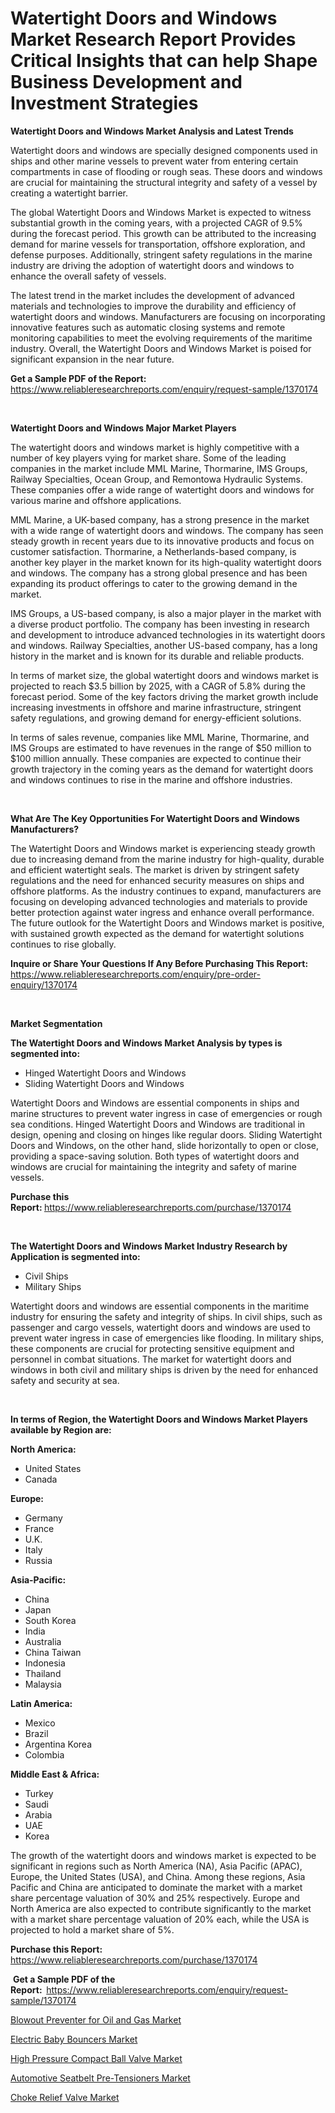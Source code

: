 <p><h1>Watertight Doors and Windows Market Research Report Provides Critical Insights that can help Shape Business Development and Investment Strategies</h1></p><p><strong>Watertight Doors and Windows Market Analysis and Latest Trends</strong></p>
<p><p>Watertight doors and windows are specially designed components used in ships and other marine vessels to prevent water from entering certain compartments in case of flooding or rough seas. These doors and windows are crucial for maintaining the structural integrity and safety of a vessel by creating a watertight barrier.</p><p>The global Watertight Doors and Windows Market is expected to witness substantial growth in the coming years, with a projected CAGR of 9.5% during the forecast period. This growth can be attributed to the increasing demand for marine vessels for transportation, offshore exploration, and defense purposes. Additionally, stringent safety regulations in the marine industry are driving the adoption of watertight doors and windows to enhance the overall safety of vessels.</p><p>The latest trend in the market includes the development of advanced materials and technologies to improve the durability and efficiency of watertight doors and windows. Manufacturers are focusing on incorporating innovative features such as automatic closing systems and remote monitoring capabilities to meet the evolving requirements of the maritime industry. Overall, the Watertight Doors and Windows Market is poised for significant expansion in the near future.</p></p>
<p><strong>Get a Sample PDF of the Report:&nbsp;</strong> <a href="https://www.reliableresearchreports.com/enquiry/request-sample/1370174">https://www.reliableresearchreports.com/enquiry/request-sample/1370174</a></p>
<p>&nbsp;</p>
<p><strong>Watertight Doors and Windows Major Market Players</strong></p>
<p><p>The watertight doors and windows market is highly competitive with a number of key players vying for market share. Some of the leading companies in the market include MML Marine, Thormarine, IMS Groups, Railway Specialties, Ocean Group, and Remontowa Hydraulic Systems. These companies offer a wide range of watertight doors and windows for various marine and offshore applications.</p><p>MML Marine, a UK-based company, has a strong presence in the market with a wide range of watertight doors and windows. The company has seen steady growth in recent years due to its innovative products and focus on customer satisfaction. Thormarine, a Netherlands-based company, is another key player in the market known for its high-quality watertight doors and windows. The company has a strong global presence and has been expanding its product offerings to cater to the growing demand in the market.</p><p>IMS Groups, a US-based company, is also a major player in the market with a diverse product portfolio. The company has been investing in research and development to introduce advanced technologies in its watertight doors and windows. Railway Specialties, another US-based company, has a long history in the market and is known for its durable and reliable products.</p><p>In terms of market size, the global watertight doors and windows market is projected to reach $3.5 billion by 2025, with a CAGR of 5.8% during the forecast period. Some of the key factors driving the market growth include increasing investments in offshore and marine infrastructure, stringent safety regulations, and growing demand for energy-efficient solutions.</p><p>In terms of sales revenue, companies like MML Marine, Thormarine, and IMS Groups are estimated to have revenues in the range of $50 million to $100 million annually. These companies are expected to continue their growth trajectory in the coming years as the demand for watertight doors and windows continues to rise in the marine and offshore industries.</p></p>
<p>&nbsp;</p>
<p><strong>What Are The Key Opportunities For Watertight Doors and Windows Manufacturers?</strong></p>
<p><p>The Watertight Doors and Windows market is experiencing steady growth due to increasing demand from the marine industry for high-quality, durable and efficient watertight seals. The market is driven by stringent safety regulations and the need for enhanced security measures on ships and offshore platforms. As the industry continues to expand, manufacturers are focusing on developing advanced technologies and materials to provide better protection against water ingress and enhance overall performance. The future outlook for the Watertight Doors and Windows market is positive, with sustained growth expected as the demand for watertight solutions continues to rise globally.</p></p>
<p><strong>Inquire or Share Your Questions If Any Before Purchasing This Report:</strong> <a href="https://www.reliableresearchreports.com/enquiry/pre-order-enquiry/1370174">https://www.reliableresearchreports.com/enquiry/pre-order-enquiry/1370174</a></p>
<p>&nbsp;</p>
<p><strong>Market Segmentation</strong></p>
<p><strong>The Watertight Doors and Windows Market Analysis by types is segmented into:</strong></p>
<p><ul><li>Hinged Watertight Doors and Windows</li><li>Sliding Watertight Doors and Windows</li></ul></p>
<p><p>Watertight Doors and Windows are essential components in ships and marine structures to prevent water ingress in case of emergencies or rough sea conditions. Hinged Watertight Doors and Windows are traditional in design, opening and closing on hinges like regular doors. Sliding Watertight Doors and Windows, on the other hand, slide horizontally to open or close, providing a space-saving solution. Both types of watertight doors and windows are crucial for maintaining the integrity and safety of marine vessels.</p></p>
<p><strong>Purchase this Report:&nbsp;</strong><a href="https://www.reliableresearchreports.com/purchase/1370174">https://www.reliableresearchreports.com/purchase/1370174</a></p>
<p>&nbsp;</p>
<p><strong>The Watertight Doors and Windows Market Industry Research by Application is segmented into:</strong></p>
<p><ul><li>Civil Ships</li><li>Military Ships</li></ul></p>
<p><p>Watertight doors and windows are essential components in the maritime industry for ensuring the safety and integrity of ships. In civil ships, such as passenger and cargo vessels, watertight doors and windows are used to prevent water ingress in case of emergencies like flooding. In military ships, these components are crucial for protecting sensitive equipment and personnel in combat situations. The market for watertight doors and windows in both civil and military ships is driven by the need for enhanced safety and security at sea.</p></p>
<p>&nbsp;</p>
<p><strong>In terms of Region, the Watertight Doors and Windows Market Players available by Region are:</strong></p>
<p>
    <p> <strong> North America: </strong>
        <ul>
            <li>United States</li>
            <li>Canada</li>
        </ul>
        </p> 
    <p> <strong> Europe: </strong>
        <ul>
            <li>Germany</li>
            <li>France</li>
            <li>U.K.</li>
            <li>Italy</li>
            <li>Russia</li>
        </ul>
        </p> 
    <p> <strong> Asia-Pacific: </strong>
        <ul>
            <li>China</li>
            <li>Japan</li>
            <li>South Korea</li>
            <li>India</li>
            <li>Australia</li>
            <li>China Taiwan</li>
            <li>Indonesia</li>
            <li>Thailand</li>
            <li>Malaysia</li>
        </ul>
        </p> 
    <p> <strong> Latin America: </strong>
        <ul>
            <li>Mexico</li>
            <li>Brazil</li>
            <li>Argentina Korea</li>
            <li>Colombia</li>
        </ul>
        </p> 
    <p> <strong> Middle East & Africa: </strong>
        <ul>
            <li>Turkey</li>
            <li>Saudi</li>
            <li>Arabia</li>
            <li>UAE</li>
            <li>Korea</li>
        </ul>
    </p>
    </p>
<p><p>The growth of the watertight doors and windows market is expected to be significant in regions such as North America (NA), Asia Pacific (APAC), Europe, the United States (USA), and China. Among these regions, Asia Pacific and China are anticipated to dominate the market with a market share percentage valuation of 30% and 25% respectively. Europe and North America are also expected to contribute significantly to the market with a market share percentage valuation of 20% each, while the USA is projected to hold a market share of 5%.</p></p>
<p><strong>Purchase this Report: </strong><a href="https://www.reliableresearchreports.com/purchase/1370174">https://www.reliableresearchreports.com/purchase/1370174</a></p>
<p>&nbsp;<strong>Get a Sample PDF of the Report:&nbsp;&nbsp;</strong><a href="https://www.reliableresearchreports.com/enquiry/request-sample/1370174">https://www.reliableresearchreports.com/enquiry/request-sample/1370174</a></p>
<p><strong></strong></p>
<p><p><a href="https://medium.com/@jenniferwhite656/blowout-preventer-for-oil-and-gas-market-share-evolution-and-market-growth-trends-2024-2031-85c9f1af2030">Blowout Preventer for Oil and Gas Market</a></p><p><a href="https://github.com/rahu1506/Market-Research-Report-List-2/blob/main/electric-baby-bouncers-market.md">Electric Baby Bouncers Market</a></p><p><a href="https://medium.com/@jenniferwhite656/high-pressure-compact-ball-valve-market-competitive-analysis-market-trends-and-forecast-to-2031-a70d45bec8ce">High Pressure Compact Ball Valve Market</a></p><p><a href="https://github.com/FassouRP/Market-Research-Report-List-3/blob/main/automotive-seatbelt-pre-tensioners-market.md">Automotive Seatbelt Pre-Tensioners Market</a></p><p><a href="https://medium.com/@jenniferwhite656/choke-relief-valve-market-furnishes-information-on-market-share-market-trends-and-market-growth-3a338abde160">Choke Relief Valve Market</a></p></p>